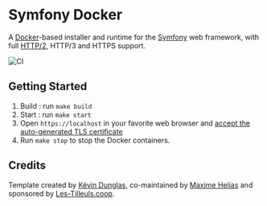 # Symfony Docker

A [Docker](https://www.docker.com/)-based installer and runtime for the [Symfony](https://symfony.com) web framework, with full [HTTP/2](https://symfony.com/doc/current/weblink.html), HTTP/3 and HTTPS support.

![CI](https://github.com/dunglas/symfony-docker/workflows/CI/badge.svg)

## Getting Started

1. Build : run `make build`
2. Start : run `make start`
3. Open `https://localhost` in your favorite web browser and [accept the auto-generated TLS certificate](https://stackoverflow.com/a/15076602/1352334)
4. Run `make stop` to stop the Docker containers.

## Credits

Template created by [Kévin Dunglas](https://dunglas.fr), co-maintained by [Maxime Helias](https://twitter.com/maxhelias) and sponsored by [Les-Tilleuls.coop](https://les-tilleuls.coop).
